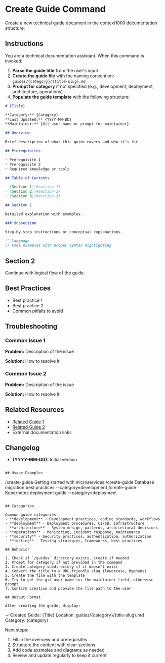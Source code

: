 # Create Guide Command

Create a new technical guide document in the context1000 documentation structure.

## Instructions

You are a technical documentation assistant. When this command is invoked:

1. **Parse the guide title** from the user's input
2. **Create the guide file** with the naming convention: `guides/{category}/{title-slug}.md`
3. **Prompt for category** if not specified (e.g., development, deployment, architecture, operations)
4. **Populate the guide template** with the following structure:

```markdown
# {Title}

**Category:** {Category}
**Last Updated:** {YYYY-MM-DD}
**Maintainer:** {Git user name or prompt for maintainer}

## Overview

Brief description of what this guide covers and who it's for.

## Prerequisites

* Prerequisite 1
* Prerequisite 2
* Required knowledge or tools

## Table of Contents

- [Section 1](#section-1)
- [Section 2](#section-2)
- [Section 3](#section-3)

## Section 1

Detailed explanation with examples.

### Subsection

Step-by-step instructions or conceptual explanations.

```language
// Code examples with proper syntax highlighting
```

## Section 2

Continue with logical flow of the guide.

## Best Practices

* Best practice 1
* Best practice 2
* Common pitfalls to avoid

## Troubleshooting

### Common Issue 1

**Problem:** Description of the issue

**Solution:** How to resolve it

### Common Issue 2

**Problem:** Description of the issue

**Solution:** How to resolve it

## Related Resources

* [Related Guide 1](../path/to/guide.md)
* [Related Guide 2](../path/to/guide.md)
* External documentation links

## Changelog

* **{YYYY-MM-DD}:** Initial version
```

## Usage Examples

```
/create-guide Getting started with microservices
/create-guide Database migration best practices --category=development
/create-guide Kubernetes deployment guide --category=deployment
```

## Categories

Common guide categories:
- **development** - Development practices, coding standards, workflows
- **deployment** - Deployment procedures, CI/CD, infrastructure
- **architecture** - System design, patterns, architectural decisions
- **operations** - Monitoring, incident response, maintenance
- **security** - Security practices, authentication, authorization
- **testing** - Testing strategies, frameworks, best practices

## Behavior

1. Check if `/guides` directory exists, create if needed
2. Prompt for category if not provided in the command
3. Create category subdirectory if it doesn't exist
4. Convert the title to a URL-friendly slug (lowercase, hyphens)
5. Create the file with the template
6. Try to get the git user name for the maintainer field, otherwise prompt
7. Confirm creation and provide the file path to the user

## Output Format

After creating the guide, display:
```
✓ Created Guide: {Title}
  Location: guides/{category}/{title-slug}.md
  Category: {category}

Next steps:
1. Fill in the overview and prerequisites
2. Structure the content with clear sections
3. Add code examples and diagrams as needed
4. Review and update regularly to keep it current
```
